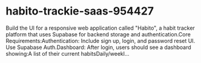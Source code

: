 # habito-trackie-saas-954427
Build the UI for a responsive web application called "Habito", a habit tracker platform that uses Supabase for backend storage and authentication.Core Requirements:Authentication: Include sign up, login, and password reset UI. Use Supabase Auth.Dashboard: After login, users should see a dashboard showing:A list of their current habitsDaily/weekl...
